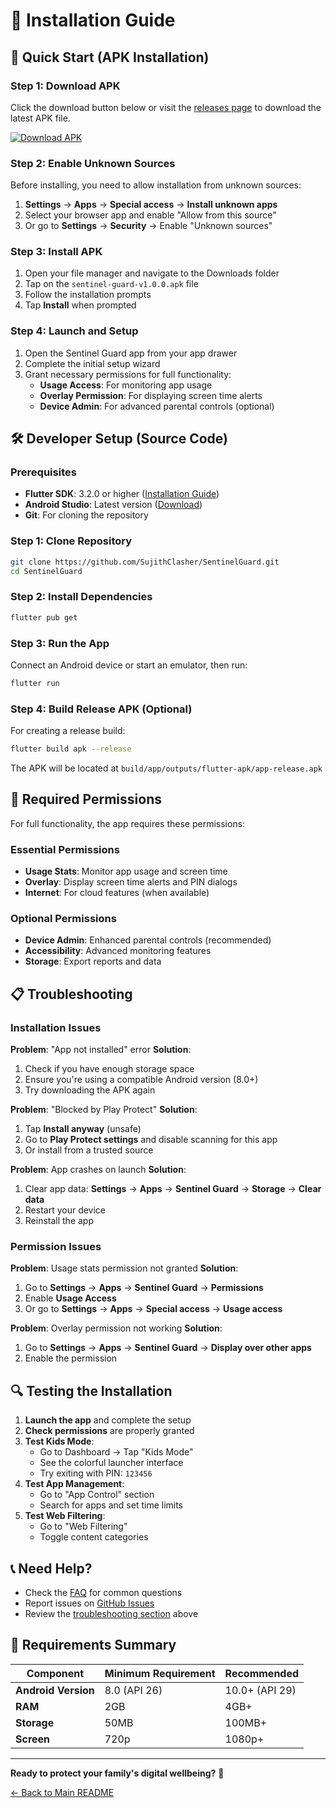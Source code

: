 # 📱 Installation Guide

## 🚀 Quick Start (APK Installation)

### Step 1: Download APK
Click the download button below or visit the [releases page](https://github.com/SujithClasher/SentinelGuard/releases) to download the latest APK file.

[![Download APK](https://img.shields.io/badge/Download-APK-brightgreen?style=for-the-badge&logo=android)](https://github.com/SujithClasher/SentinelGuard/releases/download/v1.0.0/sentinel-guard-v1.0.0.apk)

### Step 2: Enable Unknown Sources
Before installing, you need to allow installation from unknown sources:

1. **Settings** → **Apps** → **Special access** → **Install unknown apps**
2. Select your browser app and enable "Allow from this source"
3. Or go to **Settings** → **Security** → Enable "Unknown sources"

### Step 3: Install APK
1. Open your file manager and navigate to the Downloads folder
2. Tap on the `sentinel-guard-v1.0.0.apk` file
3. Follow the installation prompts
4. Tap **Install** when prompted

### Step 4: Launch and Setup
1. Open the Sentinel Guard app from your app drawer
2. Complete the initial setup wizard
3. Grant necessary permissions for full functionality:
   - **Usage Access**: For monitoring app usage
   - **Overlay Permission**: For displaying screen time alerts
   - **Device Admin**: For advanced parental controls (optional)

## 🛠️ Developer Setup (Source Code)

### Prerequisites
- **Flutter SDK**: 3.2.0 or higher ([Installation Guide](https://flutter.dev/docs/get-started/install))
- **Android Studio**: Latest version ([Download](https://developer.android.com/studio))
- **Git**: For cloning the repository

### Step 1: Clone Repository
```bash
git clone https://github.com/SujithClasher/SentinelGuard.git
cd SentinelGuard
```

### Step 2: Install Dependencies
```bash
flutter pub get
```

### Step 3: Run the App
Connect an Android device or start an emulator, then run:

```bash
flutter run
```

### Step 4: Build Release APK (Optional)
For creating a release build:

```bash
flutter build apk --release
```

The APK will be located at `build/app/outputs/flutter-apk/app-release.apk`

## 🔧 Required Permissions

For full functionality, the app requires these permissions:

### Essential Permissions
- **Usage Stats**: Monitor app usage and screen time
- **Overlay**: Display screen time alerts and PIN dialogs
- **Internet**: For cloud features (when available)

### Optional Permissions
- **Device Admin**: Enhanced parental controls (recommended)
- **Accessibility**: Advanced monitoring features
- **Storage**: Export reports and data

## 📋 Troubleshooting

### Installation Issues

**Problem**: "App not installed" error
**Solution**:
1. Check if you have enough storage space
2. Ensure you're using a compatible Android version (8.0+)
3. Try downloading the APK again

**Problem**: "Blocked by Play Protect"
**Solution**:
1. Tap **Install anyway** (unsafe)
2. Go to **Play Protect settings** and disable scanning for this app
3. Or install from a trusted source

**Problem**: App crashes on launch
**Solution**:
1. Clear app data: **Settings** → **Apps** → **Sentinel Guard** → **Storage** → **Clear data**
2. Restart your device
3. Reinstall the app

### Permission Issues

**Problem**: Usage stats permission not granted
**Solution**:
1. Go to **Settings** → **Apps** → **Sentinel Guard** → **Permissions**
2. Enable **Usage Access**
3. Or go to **Settings** → **Apps** → **Special access** → **Usage access**

**Problem**: Overlay permission not working
**Solution**:
1. Go to **Settings** → **Apps** → **Sentinel Guard** → **Display over other apps**
2. Enable the permission

## 🔍 Testing the Installation

1. **Launch the app** and complete the setup
2. **Check permissions** are properly granted
3. **Test Kids Mode**:
   - Go to Dashboard → Tap "Kids Mode"
   - See the colorful launcher interface
   - Try exiting with PIN: `123456`
4. **Test App Management**:
   - Go to "App Control" section
   - Search for apps and set time limits
5. **Test Web Filtering**:
   - Go to "Web Filtering"
   - Toggle content categories

## 📞 Need Help?

- Check the [FAQ](FAQ.md) for common questions
- Report issues on [GitHub Issues](https://github.com/SujithClasher/SentinelGuard/issues)
- Review the [troubleshooting section](#-troubleshooting) above

## 📝 Requirements Summary

| Component | Minimum Requirement | Recommended |
|-----------|-------------------|-------------|
| **Android Version** | 8.0 (API 26) | 10.0+ (API 29) |
| **RAM** | 2GB | 4GB+ |
| **Storage** | 50MB | 100MB+ |
| **Screen** | 720p | 1080p+ |

---

**Ready to protect your family's digital wellbeing?** 🚀

[← Back to Main README](README.md)
